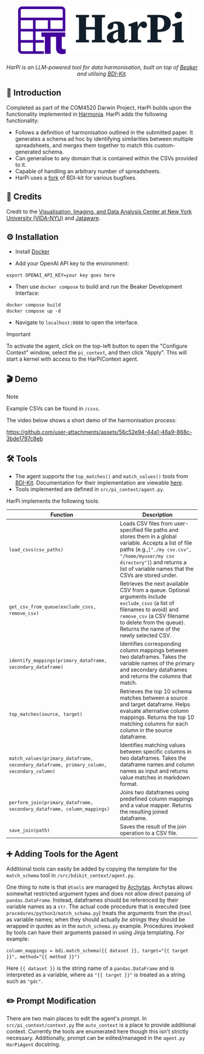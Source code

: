 <h1 align="center">
  <a href="https://github.com/UoS-Darwin-Team-Pi/harpi">
    <picture>
      <source height="125" media="(prefers-color-scheme: dark)" srcset="./img/harpi_logo_dark.svg">
      <img height="125" alt="HarPi" src="./img/harpi_logo_light.svg">
    </picture>
  </a>
</h1>
<p align="center">
  <em>HarPi is an LLM-powered tool for data harmonisation, built on top of <a href="https://github.com/jataware/beaker-kernel">Beaker</a> and utilsing <a href="https://github.com/VIDA-NYU/bdi-kit">BDI-Kit</a>.</em>
</p>

## 📘 Introduction

Completed as part of the COM4520 Darwin Project, HarPi builds upon the functionality implemented in [Harmonia](https://github.com/VIDA-NYU/harmonia). HarPi adds the following functionality:

- Follows a definition of harmonisation outlined in the submitted paper. It generates a schema ad hoc by identifying similarities between multiple spreadsheets, and merges them together to match this custom-generated schema.
- Can generalise to any domain that is contained within the CSVs provided to it.
- Capable of handling an arbitrary number of spreadsheets.
- HarPi uses a [fork](https://github.com/UoS-Darwin-Team-Pi/bdi-kit) of BDI-kit for various bugfixes.

## 👥 Credits

Credit to the [Visualisation, Imaging, and Data Analysis Center at New York University (VIDA-NYU)](https://github.com/VIDA-NYU) and [Jataware](https://github.com/jataware).

## ⚙️ Installation

- Install [Docker](https://docs.docker.com/get-started/get-docker/)

- Add your OpenAI API key to the environment:

```
export OPENAI_API_KEY=your key goes here
```

- Then use `docker compose` to build and run the Beaker Development Interface:

```
docker compose build
docker compose up -d
```

- Navigate to `localhost:8888` to open the interface.

> [!IMPORTANT]
> To activate the agent, click on the top-left button to open the "Configure Context" window, select the `pi_context`, and then click "Apply". This will start a kernel with access to the HarPiContext agent.

## 🎬 Demo

> [!NOTE]
> Example CSVs can be found in `/csvs`.

The video below shows a short demo of the harmonisation process:

https://github.com/user-attachments/assets/56c52e94-44a1-46a9-868c-3bde1797c8eb

## 🛠️ Tools

- The agent supports the `top_matches()` and `match_values()` tools from [BDI-Kit](https://github.com/VIDA-NYU/bdi-kit). Documentation for their implementation are viewable [here](https://bdi-kit.readthedocs.io/stable/api.html).
- Tools implemented are defined in `src/pi_context/agent.py`.

HarPi implements the following tools:

| Function                                                                                   | Description                                                                                                                                                                                                                                         |
| ------------------------------------------------------------------------------------------ | --------------------------------------------------------------------------------------------------------------------------------------------------------------------------------------------------------------------------------------------------- |
| `load_csvs(csv_paths)`                                                                   | Loads CSV files from user-specified file paths and stores them in a global variable. Accepts a list of file paths (e.g.,`["./my csv.csv", "/home/myuser/my csv directory"]`) and returns a list of variable names that the CSVs are stored under. |
| `get_csv_from_queue(exclude_csvs, remove_csv)`                                           | Retrieves the next available CSV from a queue. Optional arguments include `exclude_csvs` (a list of filenames to avoid) and `remove_csv` (a CSV filename to delete from the queue). Returns the name of the newly selected CSV.                 |
| `identify_mappings(primary_dataframe, secondary_dataframe)`                              | Identifies corresponding column mappings between two dataframes. Takes the variable names of the primary and secondary dataframes and returns the columns that match.                                                                               |
| `top_matches(source, target)`                                                            | Retrieves the top 10 schema matches between a source and target dataframe. Helps evaluate alternative column mappings. Returns the top 10 matching columns for each column in the source dataframe.                                                 |
| `match_values(primary_dataframe, secondary_dataframe, primary_column, secondary_column)` | Identifies matching values between specific columns in two dataframes. Takes the dataframe names and column names as input and returns value matches in markdown format.                                                                            |
| `perform_join(primary_dataframe, secondary_dataframe, column_mappings)`                  | Joins two dataframes using predefined column mappings and a value mapper. Returns the resulting joined dataframe.                                                                                                                                   |
| `save_join(path)`                                                                        | Saves the result of the join operation to a CSV file.                                                                                                                                                                                               |

## ➕ Adding Tools for the Agent

Additional tools can easily be added by copying the template for the `match_schema` tool in `/src/bdikit_context/agent.py`.

One thing to note is that `@tools` are managed by [Archytas](https://github.com/jataware/archytas). Archytas allows somewhat restricted argument types and does not allow direct passing of `pandas.DataFrame`. Instead, dataframes should be referenced by their variable names as a `str`. The actual code procedure that is executed (see `procedures/python3/match_schema.py`) treats the arguments from the `@tool` as variable names; when they should actually _be strings_ they should be wrapped in quotes as in the `match_schema.py` example. Procedures invoked by tools can have their arguments passed in using Jinja templating. For example:

```
column_mappings = bdi.match_schema({{ dataset }}, target="{{ target }}", method="{{ method }}")
```

Here `{{ dataset }}` is the string name of a `pandas.DataFrame` and is interpreted as a variable, where as `"{{ target }}"` is treated as a string such as `"gdc"`.

## ✏️ Prompt Modification

There are two main places to edit the agent's prompt. In `src/pi_context/context.py` the `auto_context` is a place to provide additional context. Currently the tools are enumerated here though this isn't strictly necessary. Additionally, prompt can be edited/managed in the `agent.py` `HarPiAgent` docstring.
